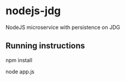 # nodejs-jdg
NodeJS microservice with persistence on JDG


## Running instructions 
npm install

node app.js
